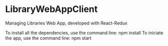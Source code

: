 # LibraryWebAppClient
Managing Libraries Web App, developed with React-Redux

To install all the dependencies, use the command line: npm install
To iniciate the app, use the command line: npm start
